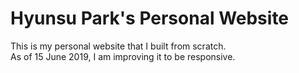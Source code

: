# Hyunsu Park's Personal Website
This is my personal website that I built from scratch.  
As of 15 June 2019, I am improving it to be responsive.
